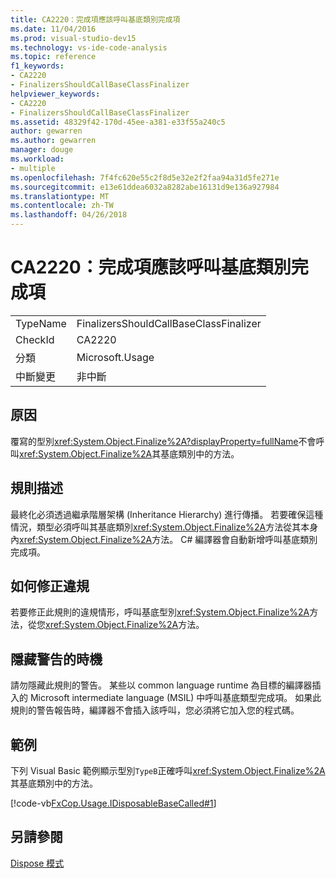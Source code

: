 ```yaml
---
title: CA2220：完成項應該呼叫基底類別完成項
ms.date: 11/04/2016
ms.prod: visual-studio-dev15
ms.technology: vs-ide-code-analysis
ms.topic: reference
f1_keywords:
- CA2220
- FinalizersShouldCallBaseClassFinalizer
helpviewer_keywords:
- CA2220
- FinalizersShouldCallBaseClassFinalizer
ms.assetid: 48329f42-170d-45ee-a381-e33f55a240c5
author: gewarren
ms.author: gewarren
manager: douge
ms.workload:
- multiple
ms.openlocfilehash: 7f4fc620e55c2f8d5e32e2f2faa94a31d5fe271e
ms.sourcegitcommit: e13e61ddea6032a8282abe16131d9e136a927984
ms.translationtype: MT
ms.contentlocale: zh-TW
ms.lasthandoff: 04/26/2018
---
```

# <a name="ca2220-finalizers-should-call-base-class-finalizer"></a>CA2220：完成項應該呼叫基底類別完成項
|||
|-|-|
|TypeName|FinalizersShouldCallBaseClassFinalizer|
|CheckId|CA2220|
|分類|Microsoft.Usage|
|中斷變更|非中斷|

## <a name="cause"></a>原因
 覆寫的型別<xref:System.Object.Finalize%2A?displayProperty=fullName>不會呼叫<xref:System.Object.Finalize%2A>其基底類別中的方法。

## <a name="rule-description"></a>規則描述
 最終化必須透過繼承階層架構 (Inheritance Hierarchy) 進行傳播。 若要確保這種情況，類型必須呼叫其基底類別<xref:System.Object.Finalize%2A>方法從其本身內<xref:System.Object.Finalize%2A>方法。 C# 編譯器會自動新增呼叫基底類別完成項。

## <a name="how-to-fix-violations"></a>如何修正違規
 若要修正此規則的違規情形，呼叫基底型別<xref:System.Object.Finalize%2A>方法，從您<xref:System.Object.Finalize%2A>方法。

## <a name="when-to-suppress-warnings"></a>隱藏警告的時機
 請勿隱藏此規則的警告。 某些以 common language runtime 為目標的編譯器插入的 Microsoft intermediate language (MSIL) 中呼叫基底類型完成項。 如果此規則的警告報告時，編譯器不會插入該呼叫，您必須將它加入您的程式碼。

## <a name="example"></a>範例
 下列 Visual Basic 範例顯示型別`TypeB`正確呼叫<xref:System.Object.Finalize%2A>其基底類別中的方法。

 [!code-vb[FxCop.Usage.IDisposableBaseCalled#1](../code-quality/codesnippet/VisualBasic/ca2220-finalizers-should-call-base-class-finalizer_1.vb)]

## <a name="see-also"></a>另請參閱
 [Dispose 模式](/dotnet/standard/design-guidelines/dispose-pattern)
